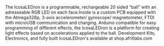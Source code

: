 The IcosaLEDron is a programmable, rechargeable 20 sided “ball” with an adresseable RGB LED on each face.Inside is a custom PCB equipped with the Atmega328p, 3-axis accelerometer/ gyroscope/ magnetometer, FTDI with microUSB communication and charging. Arduino compatible for easy programming of different effects, the IcosaLEDron is a platform for creating light effects based on accelerations applied to the ball.
Development Kits, Electronics, and fully built IcosaLEDron's available at shop.afritlabs.com
